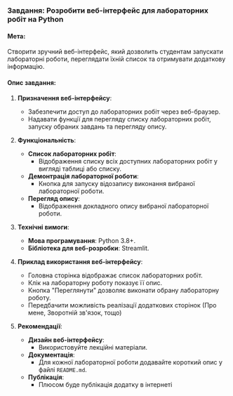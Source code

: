 ### Завдання: Розробити веб-інтерфейс для лабораторних робіт на Python

#### Мета:
Створити зручний веб-інтерфейс, який дозволить студентам запускати лабораторні роботи, переглядати їхній список та отримувати додаткову інформацію.

#### Опис завдання:

1. **Призначення веб-інтерфейсу**:
    - Забезпечити доступ до лабораторних робіт через веб-браузер.
    - Надавати функції для перегляду списку лабораторних робіт, запуску обраних завдань та перегляду опису.

2. **Функціональність**:
    - **Список лабораторних робіт**:
        - Відображення списку всіх доступних лабораторних робіт у вигляді таблиці або списку.
    - **Демонтрація лабораторної роботи**:
        - Кнопка для запуску відозапису виконання вибраної лабораторної роботи. 
    - **Перегляд опису**:
        - Відображення докладного опису вибраної лабораторної роботи.

3. **Технічні вимоги**:
    - **Мова програмування**: Python 3.8+.
    - **Бібліотека для веб-розробки**: Streamlit.

4. **Приклад використання веб-інтерфейсу**:
    - Головна сторінка відображає список лабораторних робіт.
    - Клік на лабораторну роботу показує її опис.
    - Кнопка "Переглянути" дозволяє виконати обрану лабораторну роботу.
    - Передбачити можливість реалізації додаткових сторінок (Про мене, Зворотній зв'язок, тощо)

5. **Рекомендації**:
    - **Дизайн веб-інтерфейсу**:
        - Використовуйте лекційні матеріали.
    - **Документація**:
        - Для кожної лабораторної роботи додавайте короткий опис у файлі `README.md`.
    - **Публікація**:
        - Плюсом буде публікація додатку в інтернеті

